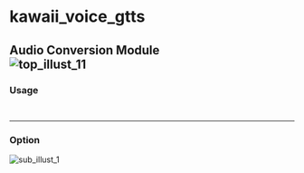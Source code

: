 # kawaii_voice_gtts  
Audio Conversion Module  
![top_illust_11](https://user-images.githubusercontent.com/60131202/118388452-884f9f80-b65f-11eb-90b4-4fea4db32db3.png)
---
### Usage
```
  
```
---
### Option
![sub_illust_1](https://user-images.githubusercontent.com/60131202/118389484-22661680-b665-11eb-9bbe-21f8042470b1.png)

